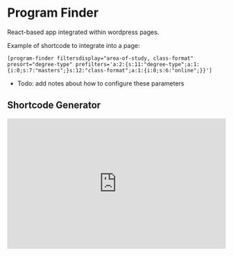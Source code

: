 # Program Finder

React-based app integrated within wordpress pages.

Example of shortcode to integrate into a page:

`[program-finder filtersdisplay="area-of-study, class-format" presort="degree-type" prefilters='a:2:{s:11:"degree-type";a:1:{i:0;s:7:"masters";}s:12:"class-format";a:1:{i:0;s:6:"online";}}']`

- Todo: add notes about how to configure these parameters



## Shortcode Generator

<iframe width="100%" height="300" src="https://jsfiddle.net/danscottnu/fyx7Lkop/17/embedded/result/" allow="clipboard-read clipboard-write" frameborder="0"></iframe>
